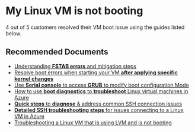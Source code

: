 <properties  
    pageTitle="My Linux VM is not booting"
    description="My Linux VM is not booting"
    service=""
    resource=""
    authors="timbasham"
    ms.author="tibasham"
    displayOrder=""
    selfHelpType="generic"
    supportTopicIds="32675599"
    resourceTags=""
    productPesIds="15571,15797,16454,16470,16342"
    cloudEnvironments="public, Fairfax, usnat, ussec"
    articleId="99cd79bd-4afd-4061-9c9b-c0a76a1d743a"
	ownershipId="Compute_VirtualMachines"
/>

# My Linux VM is not booting

4 out of 5 customers resolved their VM boot issue using the guides listed below.

## **Recommended Documents**

* [Understanding **FSTAB errors** and mitigation steps](https://support.microsoft.com/help/3206699/azure-linux-vm-cannot-start-because-of-fstab-errors)<br>
* [Resolve boot errors when starting your VM **after applying specific kernel changes**](https://support.microsoft.com/help/4091524/how-recovery-azure-linux-vm-from-kernel-related-boot-related-issues)<br>
* [Use **Serial console** to access **GRUB** to modify boot configuration Mode](https://docs.microsoft.com/azure/virtual-machines/troubleshooting/serial-console-grub-single-user-mode)<br>
* [How to use **boot diagnostics** to **troubleshoot** Linux virtual machines in Azure](https://docs.microsoft.com/azure/virtual-machines/linux/boot-diagnostics)<br>
* [**Quick steps** to **diagnose** & address common SSH connection issues](https://azure.microsoft.com/documentation/articles/virtual-machines-troubleshoot-ssh-connections/)<br>
* [**Detailed SSH troubleshooting steps** for issues connecting to a Linux VM in Azure](https://docs.microsoft.com/azure/virtual-machines/linux/detailed-troubleshoot-ssh-connection)
* [Troubleshooting a Linux VM that is using LVM and is not booting](https://docs.microsoft.com/azure/virtual-machines/troubleshooting/chroot-logical-volume-manager)
